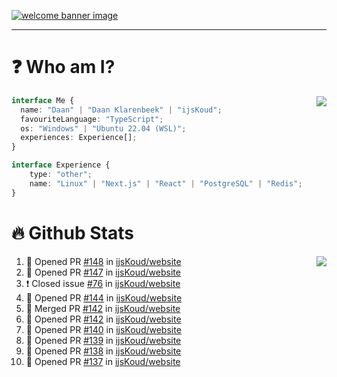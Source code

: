 <h1 align="center" style="display:none;"></h1>

<a href="https://ijskoud.dev/"><img src="https://cdn.ijskoud.dev/files/IIcds5oPKl.png" alt="welcome banner image" /></a>

---

# ❓ Who am I?

<img align="right" src="http://gh-stats.ijskoud.dev/api/top-langs?username=ijsKoud&cache_seconds=1800&layout=compact&hide_border=true&hide_rank=true&show_icons=true&theme=dark&title_color=ffffff&hide_border=true&locale=en" />

```typescript
interface Me {
  name: "Daan" | "Daan Klarenbeek" | "ijsKoud";
  favouriteLanguage: "TypeScript";
  os: "Windows" | "Ubuntu 22.04 (WSL)";
  experiences: Experience[];
}

interface Experience {
    type: "other";
    name: "Linux" | "Next.js" | "React" | "PostgreSQL" | "Redis";
}
```

# 🔥 Github Stats

<img align="right" src="http://gh-stats.ijskoud.dev/api? username=ijsKoud&cache_seconds=1800&hide_border=true&hide_rank=true&show_icons=true&theme=dark&title_color=ffffff&hide_border=true&locale=en">

<!--START_SECTION:activity-->
1. 💪 Opened PR [#148](https://github.com/ijsKoud/website/pull/148) in [ijsKoud/website](https://github.com/ijsKoud/website)
2. 💪 Opened PR [#147](https://github.com/ijsKoud/website/pull/147) in [ijsKoud/website](https://github.com/ijsKoud/website)
3. ❗️ Closed issue [#76](https://github.com/ijsKoud/website/issues/76) in [ijsKoud/website](https://github.com/ijsKoud/website)
4. 💪 Opened PR [#144](https://github.com/ijsKoud/website/pull/144) in [ijsKoud/website](https://github.com/ijsKoud/website)
5. 🎉 Merged PR [#142](https://github.com/ijsKoud/website/pull/142) in [ijsKoud/website](https://github.com/ijsKoud/website)
6. 💪 Opened PR [#142](https://github.com/ijsKoud/website/pull/142) in [ijsKoud/website](https://github.com/ijsKoud/website)
7. 💪 Opened PR [#140](https://github.com/ijsKoud/website/pull/140) in [ijsKoud/website](https://github.com/ijsKoud/website)
8. 💪 Opened PR [#139](https://github.com/ijsKoud/website/pull/139) in [ijsKoud/website](https://github.com/ijsKoud/website)
9. 💪 Opened PR [#138](https://github.com/ijsKoud/website/pull/138) in [ijsKoud/website](https://github.com/ijsKoud/website)
10. 💪 Opened PR [#137](https://github.com/ijsKoud/website/pull/137) in [ijsKoud/website](https://github.com/ijsKoud/website)
<!--END_SECTION:activity-->

<h1 align="center" style="display:none;"></h1>
